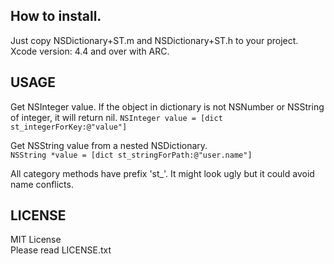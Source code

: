 How to install.
---
Just copy NSDictionary+ST.m and NSDictionary+ST.h to your project.  
Xcode version: 4.4 and over with ARC.

USAGE
---
Get NSInteger value. If the object in dictionary is not NSNumber or NSString of integer, it will return nil.
`NSInteger value = [dict st_integerForKey:@"value"]`
  
Get NSString value from a nested NSDictionary.  
`NSString *value = [dict st_stringForPath:@"user.name"]`
  
All category methods have prefix 'st_'. It might look ugly but it could avoid name conflicts.  

LICENSE
---
MIT License  
Please read LICENSE.txt
